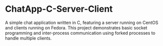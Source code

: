 # ChatApp-C-Server-Client
A simple chat application written in C, featuring a server running on CentOS and clients running on Fedora. This project demonstrates basic socket programming and inter-process communication using forked processes to handle multiple clients.
